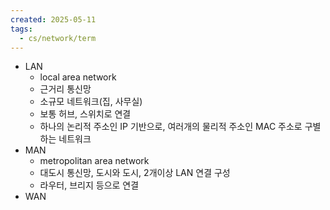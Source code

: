 ```yaml
---
created: 2025-05-11
tags:
  - cs/network/term
---
```

- LAN
	- local area network
	- 근거리 통신망
	- 소규모 네트워크(집, 사무실)
	- 보통 허브, 스위치로 연결
	- 하나의 논리적 주소인 IP 기반으로, 여러개의 물리적 주소인 MAC 주소로 구별하는 네트워크
- MAN
	- metropolitan area network
	- 대도시 통신망, 도시와 도시, 2개이상 LAN 연결 구성
	- 라우터, 브리지 등으로 연결
- WAN